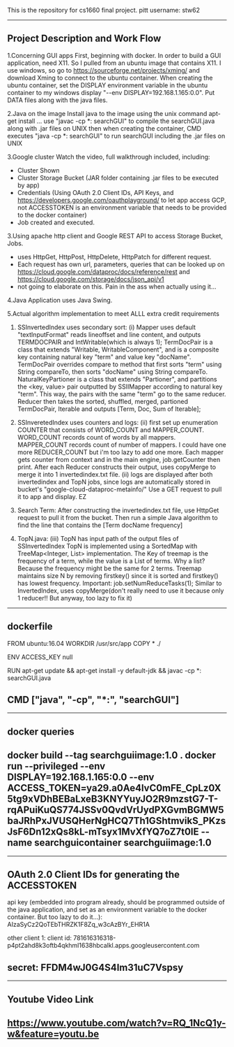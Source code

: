 This is the repository for cs1660 final project.
pitt username: stw62

---------------------
Project Description and Work Flow
---------------------
1.Concerning GUI apps
First, beginning with docker. In order to build a GUI application, need X11. So I pulled from an ubuntu image that contains X11.
I use windows, so go to https://sourceforge.net/projects/xming/ and download Xming to connect to the ubuntu container.
When creating the ubuntu container, set the DISPLAY environment variable in the ubuntu container to my windows display "--env DISPLAY=192.168.1.165:0.0".
Put DATA files along with the java files.

2.Java on the image
Install java to the image using the unix command apt-get install ...
use "javac -cp *: searchGUI" to compile the searchGUI.java along with .jar files on UNIX
then when creating the container, CMD executes "java -cp *: searchGUI" to run searchGUI including the .jar files on UNIX

3.Google cluster
Watch the video, full walkthrough included, including:
- Cluster Shown
- Cluster Storage Bucket (JAR folder containing .jar files to be executed by app)
- Credentials (Using OAuth 2.0 Client IDs, API Keys, and https://developers.google.com/oauthplayground/ to let app access GCP, not ACCESSTOKEN is an environment variable that needs to be provided to the docker container)
- Job created and executed.

3.Using apache http client and Google REST API to access Storage Bucket, Jobs.
- uses HttpGet, HttpPost, HttpDelete, HttpPatch for different request.
- Each request has own url, parameters, queries that can be looked up on https://cloud.google.com/dataproc/docs/reference/rest and https://cloud.google.com/storage/docs/json_api/v1
- not going to elaborate on this. Pain in the ass when actually using it...

4.Java Application uses Java Swing.

5.Actual algorithm implementation to meet ALLL extra credit requirements
1. SSInvertedIndex uses secondary sort:
(i) Mapper uses default "textInputFormat" reads lineoffset and line content, and outputs TERMDOCPAIR and IntWritable(which is always 1);
    TermDocPair is a class that extends "Writable, WritableComponent", and is a composite key containing natural key "term" and value key "docName".
    TermDocPair overrides compare to method that first sorts "term" using String compareTo, then sorts "docName" using String compareTo.
    NaturalKeyPartioner is a class that extends "Partioner", and partitions the <key, value> pair outputted by SSIIMapper according to natural key "term".
    This way, the pairs with the same "term" go to the same reducer.
    Reducer then takes the sorted, shuffled, merged, partioned TermDocPair, Iterable<IntWritable> and outputs [Term, Doc, Sum of Iterable];

2. SSInveretedIndex uses counters and logs:
(ii) first set up enumeration COUNTER that consists of WORD_COUNT and MAPPER_COUNT.
     WORD_COUNT records count of words by all mappers.
     MAPPER_COUNT records count of number of mappers.
     I could have one more REDUCER_COUNT but i'm too lazy to add one more.
     Each mapper gets counter from context and in the main engine, job.getCounter then print.
     After each Reducer constructs their output, uses copyMerge to merge it into 1 invertedindex.txt file.
(ii) logs are displayed after both invertedindex and TopN jobs, since logs are automatically stored in bucket's "google-cloud-dataproc-metainfo/"
     Use a GET request to pull it to app and display. EZ

3. Search Term:
	After constructing the invertedindex.txt file, use HttpGet request to pull it from the bucket.
	Then run a simple Java algorithm to find the line that contains the [Term docName frequency]

4. TopN.java:
(iii) TopN has input path of the output files of SSInvertedIndex 
      TopN is implemented using a SortedMap with TreeMap<Integer, List<String>> implementation.
      The Key of treemap is the frequency of a term, while the value is a List of terms. Why a list? Because the frequency might be the same for 2 terms.
      Treemap maintains size N by removing firstkey() since it is sorted and firstkey() has lowest frequency.
      Important: job.setNumReduceTasks(1);
      Similar to InvertedIndex, uses copyMerge(don't really need to use it because only 1 reducer!! But anyway, too lazy to fix it)


---------------------
dockerfile
---------------------
FROM ubuntu:16.04
WORKDIR /usr/src/app
COPY * ./

ENV ACCESS_KEY null

RUN apt-get update && apt-get install -y default-jdk && javac -cp *: searchGUI.java

CMD ["java", "-cp", "*:", "searchGUI"]
-------------------------------------------------------------------------------------------------------

---------------------
docker queries
---------------------
docker build --tag searchguiimage:1.0 .
docker run --privileged --env DISPLAY=192.168.1.165:0.0 --env ACCESS_TOKEN=ya29.a0Ae4lvC0mFE_CpLz0X5tg9xVDhBEBaLxeB3KNYYuyJO2R9mzstG7-T-rqAPuiKuQS774JSSv0QvdVrUydPXGvmBGMW5baJRhPxJVUSQHerNgHCQ7Th1GShtmvikS_PKzsJsF6Dn12xQs8kL-mTsyx1MvXfYQ7oZ7t0IE --name searchguicontainer searchguiimage:1.0  
-------------------------------------------------------------------------------------------------------

---------------------
OAuth 2.0 Client IDs for generating the ACCESSTOKEN
---------------------
api key
(embedded into program already, should be programmed outside of the java application, and set as an environment variable to the docker container. But too lazy to do it...):
AIzaSyCz2QoTEbTHRZK1F8Zq_w3cAzBYr_EHR1A

other client 1:
client id: 781616316318-p4pt2ahd8k3oftb4qkhml1638hbcalkl.apps.googleusercontent.com

secret: FFDM4wJ0G4S4Im31uC7Vspsy
-------------------------------------------------------------------------------------------------------

---------------------
Youtube Video Link
---------------------
https://www.youtube.com/watch?v=RQ_1NcQ1y-w&feature=youtu.be
-------------------------------------------------------------------------------------------------------